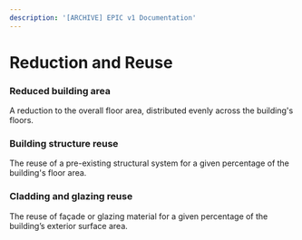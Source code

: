 ```yaml
---
description: '[ARCHIVE] EPIC v1 Documentation'
---
```


# Reduction and Reuse

### Reduced building area

A reduction to the overall floor area, distributed evenly across the building's floors.

### Building structure reuse

The reuse of a pre-existing structural system for a given percentage of the building's floor area.

### Cladding and glazing reuse

The reuse of façade or glazing material for a given percentage of the building’s exterior surface area.
